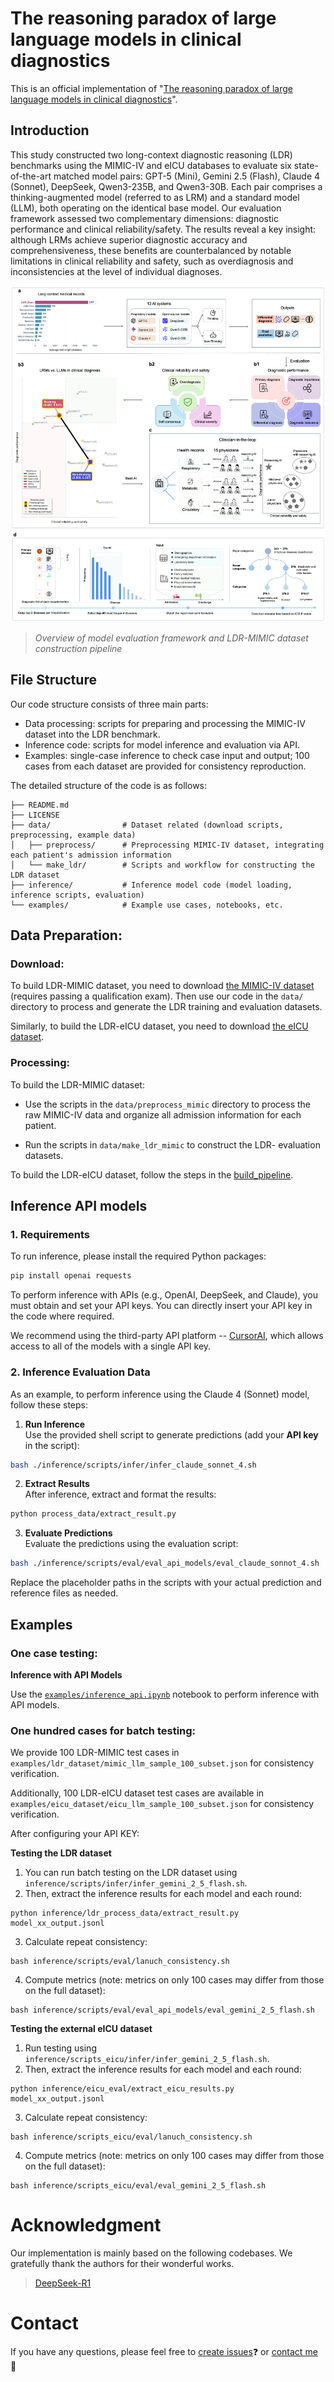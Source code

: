 # The reasoning paradox of large language models in clinical diagnostics

This is an official implementation of "[The reasoning paradox of large language models in clinical diagnostics]()".

## Introduction

This study constructed two long-context diagnostic reasoning (LDR) benchmarks using the MIMIC-IV and eICU databases to evaluate six state-of-the-art matched model pairs: GPT-5 (Mini), Gemini 2.5 (Flash), Claude 4 (Sonnet), DeepSeek, Qwen3-235B, and Qwen3-30B. Each pair comprises a thinking-augmented model (referred to as LRM) and a standard model (LLM), both operating on the identical base model.
Our evaluation framework assessed two complementary dimensions: diagnostic performance and clinical reliability/safety.
The results reveal a key insight: although LRMs achieve superior diagnostic accuracy and comprehensiveness, these benefits are counterbalanced by notable limitations in clinical reliability and safety, such as overdiagnosis and inconsistencies at the level of individual diagnoses.



![Overview of model evaluation framework and LDR dataset construction pipeline](image/main_pipeline_public.png)
> *Overview of model evaluation framework and LDR-MIMIC dataset construction pipeline*


## File Structure
Our code structure consists of three main parts: 
- Data processing: scripts for preparing and processing the MIMIC-IV dataset into the LDR benchmark.
- Inference code: scripts for model inference and evaluation via API.
- Examples: single-case inference to check case input and output; 100 cases from each dataset are provided for consistency reproduction.

The detailed structure of the code is as follows:

```
├── README.md
├── LICENSE
├── data/                # Dataset related (download scripts, preprocessing, example data)
│   ├── preprocess/      # Preprocessing MIMIC-IV dataset, integrating each patient's admission information
│   └── make_ldr/        # Scripts and workflow for constructing the LDR dataset
├── inference/           # Inference model code (model loading, inference scripts, evaluation)
└── examples/            # Example use cases, notebooks, etc.
```

## Data Preparation:

### Download:
To build LDR-MIMIC dataset, you need to download [the MIMIC-IV dataset ](https://physionet.org/content/mimiciv/2.2/) (requires passing a qualification exam).
Then use our code in the `data/` directory to process and generate the LDR training and evaluation datasets.

Similarly, to build the LDR-eICU dataset, you need to download [the eICU dataset](https://eicu-crd.mit.edu/).

### Processing:

To build the LDR-MIMIC dataset:

-  Use the scripts in the `data/preprocess_mimic` directory to process the raw MIMIC-IV data and organize all admission information for each patient.

- Run the scripts in `data/make_ldr_mimic` to construct the LDR- evaluation datasets.

To build the LDR-eICU dataset, follow the steps in the [build_pipeline](data/make_ldr_eicu/ldr_eicu_build.md).



## Inference API models
### 1. Requirements
To run inference, please install the required Python packages:

```bash
pip install openai requests
```

To perform inference with APIs (e.g., OpenAI, DeepSeek, and Claude), you must obtain and set your API keys. You can directly insert your API key in the code where required. 

We recommend using the third-party API platform -- [CursorAI](https://api.cursorai.art/), which allows access to all of the models with a single API key.


### 2. Inference Evaluation Data
As an example, to perform inference using the Claude 4 (Sonnet) model, follow these steps:

1. **Run Inference**  
  Use the provided shell script to generate predictions (add your **API key** in the script):
  ```bash
  bash ./inference/scripts/infer/infer_claude_sonnet_4.sh
  ```

2. **Extract Results**  
  After inference, extract and format the results:
  ```bash
  python process_data/extract_result.py
  ```

3. **Evaluate Predictions**  
  Evaluate the predictions using the evaluation script:
  ```bash
  bash ./inference/scripts/eval/eval_api_models/eval_claude_sonnot_4.sh
  ```

Replace the placeholder paths in the scripts with your actual prediction and reference files as needed.

## Examples

### One case testing:
**Inference with API Models**

Use the [`examples/inference_api.ipynb`](examples/inference_api.ipynb) notebook to perform inference with API models.

### One hundred cases for batch testing:

We provide 100 LDR-MIMIC test cases in `examples/ldr_dataset/mimic_llm_sample_100_subset.json` for consistency verification.

Additionally, 100  LDR-eICU dataset test cases are available in `examples/eicu_dataset/eicu_llm_sample_100_subset.json` for consistency verification.

After configuring your API KEY:

**Testing the LDR dataset**

1. You can run batch testing on the LDR dataset using `inference/scripts/infer/infer_gemini_2_5_flash.sh`.
2. Then, extract the inference results for each model and each round:
  ```
  python inference/ldr_process_data/extract_result.py model_xx_output.jsonl
  ```
3. Calculate repeat consistency:
  ```
  bash inference/scripts/eval/lanuch_consistency.sh
  ```
4. Compute metrics (note: metrics on only 100 cases may differ from those on the full dataset):
  ```
  bash inference/scripts/eval/eval_api_models/eval_gemini_2_5_flash.sh
  ```

**Testing the external eICU dataset**

1. Run testing using `inference/scripts_eicu/infer/infer_gemini_2_5_flash.sh`.
2. Then, extract the inference results for each model and each round:
  ```
  python inference/eicu_eval/extract_eicu_results.py model_xx_output.jsonl
  ```
3. Calculate repeat consistency:
  ```
  bash inference/scripts_eicu/eval/lanuch_consistency.sh
  ```
4. Compute metrics (note: metrics on only 100 cases may differ from those on the full dataset):
  ```
  bash inference/scripts_eicu/eval/eval_gemini_2_5_flash.sh
  ```

<!-- # Citation
If you find this project useful for your research, please consider citing:
```
@inproceedings{shuai2025MedLDR,
  title={Uncovering the Limits of Reasoning Large Language Models in Medical Diagnostics},
  author={Hongyu Zhuo, Shuai Wu, Meng Lou, Yizhou Yu},
  booktitle={},
  year={2025}
}
``` -->

# Acknowledgment
Our implementation is mainly based on the following codebases. We gratefully thank the authors for their wonderful works.
> [DeepSeek-R1](https://github.com/deepseek-ai/DeepSeek-R1)

# Contact

If you have any questions, please feel free to [create issues]()❓ or [contact me](u3010415@connect.hku.hk) 📧